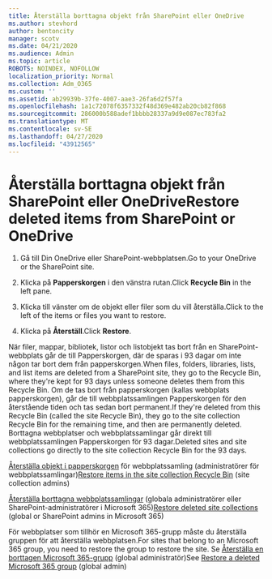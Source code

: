 ```yaml
---
title: Återställa borttagna objekt från SharePoint eller OneDrive
ms.author: stevhord
author: bentoncity
manager: scotv
ms.date: 04/21/2020
ms.audience: Admin
ms.topic: article
ROBOTS: NOINDEX, NOFOLLOW
localization_priority: Normal
ms.collection: Adm_O365
ms.custom: ''
ms.assetid: ab29939b-37fe-4007-aae3-26fa6d2f57fa
ms.openlocfilehash: 1a1c72078f6357332f48d369e482ab20cb82f868
ms.sourcegitcommit: 286000b588adef1bbbb28337a9d9e087ec783fa2
ms.translationtype: MT
ms.contentlocale: sv-SE
ms.lasthandoff: 04/27/2020
ms.locfileid: "43912565"
---
```

# <a name="restore-deleted-items-from-sharepoint-or-onedrive"></a><span data-ttu-id="395a7-102">Återställa borttagna objekt från SharePoint eller OneDrive</span><span class="sxs-lookup"><span data-stu-id="395a7-102">Restore deleted items from SharePoint or OneDrive</span></span>

1. <span data-ttu-id="395a7-103">Gå till Din OneDrive eller SharePoint-webbplatsen.</span><span class="sxs-lookup"><span data-stu-id="395a7-103">Go to your OneDrive or the SharePoint site.</span></span>
    
2. <span data-ttu-id="395a7-104">Klicka på **Papperskorgen** i den vänstra rutan.</span><span class="sxs-lookup"><span data-stu-id="395a7-104">Click **Recycle Bin** in the left pane.</span></span> 
    
3. <span data-ttu-id="395a7-105">Klicka till vänster om de objekt eller filer som du vill återställa.</span><span class="sxs-lookup"><span data-stu-id="395a7-105">Click to the left of the items or files you want to restore.</span></span>
    
4. <span data-ttu-id="395a7-106">Klicka på **Återställ**.</span><span class="sxs-lookup"><span data-stu-id="395a7-106">Click **Restore**.</span></span> 
    
<span data-ttu-id="395a7-107">När filer, mappar, bibliotek, listor och listobjekt tas bort från en SharePoint-webbplats går de till Papperskorgen, där de sparas i 93 dagar om inte någon tar bort dem från papperskorgen.</span><span class="sxs-lookup"><span data-stu-id="395a7-107">When files, folders, libraries, lists, and list items are deleted from a SharePoint site, they go to the Recycle Bin, where they're kept for 93 days unless someone deletes them from this Recycle Bin.</span></span> <span data-ttu-id="395a7-108">Om de tas bort från papperskorgen (kallas webbplats papperskorgen), går de till webbplatssamlingen Papperskorgen för den återstående tiden och tas sedan bort permanent.</span><span class="sxs-lookup"><span data-stu-id="395a7-108">If they're deleted from this Recycle Bin (called the site Recycle Bin), they go to the site collection Recycle Bin for the remaining time, and then are permanently deleted.</span></span> <span data-ttu-id="395a7-109">Borttagna webbplatser och webbplatssamlingar går direkt till webbplatssamlingen Papperskorgen för 93 dagar.</span><span class="sxs-lookup"><span data-stu-id="395a7-109">Deleted sites and site collections go directly to the site collection Recycle Bin for the 93 days.</span></span>
  
<span data-ttu-id="395a7-110">[Återställa objekt i papperskorgen](https://go.microsoft.com/fwlink/?linkid=867800) för webbplatssamling (administratörer för webbplatssamlingar)</span><span class="sxs-lookup"><span data-stu-id="395a7-110">[Restore items in the site collection Recycle Bin](https://go.microsoft.com/fwlink/?linkid=867800) (site collection admins)</span></span> 
  
<span data-ttu-id="395a7-111">[Återställa borttagna webbplatssamlingar](https://go.microsoft.com/fwlink/?linkid=867660) (globala administratörer eller SharePoint-administratörer i Microsoft 365)</span><span class="sxs-lookup"><span data-stu-id="395a7-111">[Restore deleted site collections](https://go.microsoft.com/fwlink/?linkid=867660) (global or SharePoint admins in Microsoft 365)</span></span> 
  
<span data-ttu-id="395a7-112">För webbplatser som tillhör en Microsoft 365-grupp måste du återställa gruppen för att återställa webbplatsen.</span><span class="sxs-lookup"><span data-stu-id="395a7-112">For sites that belong to an Microsoft 365 group, you need to restore the group to restore the site.</span></span> <span data-ttu-id="395a7-113">Se [Återställa en borttagen Microsoft 365-grupp](https://go.microsoft.com/fwlink/?linkid=867802) (global administratör)</span><span class="sxs-lookup"><span data-stu-id="395a7-113">See [Restore a deleted Microsoft 365 group](https://go.microsoft.com/fwlink/?linkid=867802) (global admin)</span></span> 
  

